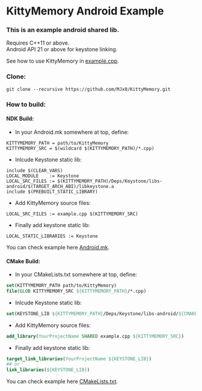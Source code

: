 # KittyMemory Android Example

<h3>This is an example android shared lib.</h3>

Requires C++11 or above.</br>
Android API 21 or above for keystone linking.

See how to use KittyMemory in [example.cpp](example.cpp).

<h3>Clone:</h3>

```
git clone --recursive https://github.com/MJx0/KittyMemory.git
```

<h3>How to build:</h3>

<h4>NDK Build:</h4>

- In your Android.mk somewhere at top, define:

```make
KITTYMEMORY_PATH = path/to/KittyMemory
KITTYMEMORY_SRC = $(wildcard $(KITTYMEMORY_PATH)/*.cpp)
```

- Inlcude Keystone static lib:

```make
include $(CLEAR_VARS)
LOCAL_MODULE    := Keystone
LOCAL_SRC_FILES := $(KITTYMEMORY_PATH)/Deps/Keystone/libs-android/$(TARGET_ARCH_ABI)/libkeystone.a
include $(PREBUILT_STATIC_LIBRARY)
```

- Add KittyMemory source files:

```make
LOCAL_SRC_FILES := example.cpp $(KITTYMEMORY_SRC)
```

- Finally add keystone static lib:

```make
LOCAL_STATIC_LIBRARIES := Keystone
```

You can check example here [Android.mk](Android.mk).

<h4>CMake Build:</h4>

- In your CMakeLists.txt somewhere at top, define:

```cmake
set(KITTYMEMORY_PATH path/to/KittyMemory)
file(GLOB KITTYMEMORY_SRC ${KITTYMEMORY_PATH}/*.cpp)
```

- Inlcude Keystone static lib:

```cmake
set(KEYSTONE_LIB ${KITTYMEMORY_PATH}/Deps/Keystone/libs-android/${CMAKE_ANDROID_ARCH_ABI}/libkeystone.a)
```

- Add KittyMemory source files:

```cmake
add_library(YourProjectName SHARED example.cpp ${KITTYMEMORY_SRC})
```

- Finally add keystone static lib:

```cmake
target_link_libraries(YourProjectName ${KEYSTONE_LIB})
## or
link_libraries(${KEYSTONE_LIB})
```

You can check example here [CMakeLists.txt](CMakeLists.txt).